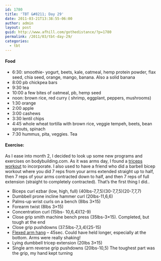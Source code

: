 ```yaml
---
id: 1780
title: 'TBT &#8211; Day 29'
date: 2011-03-21T13:38:55-06:00
author: admin
layout: post
guid: http://www.afhill.com/gothedistance/?p=1780
permalink: /2011/03/tbt-day-29/
categories:
  - tbt
---
```

#### Food

  * 6:30: smoothie- yogurt, beets, kale, oatmeal, hemp protein powder, flax seed, chia seed, orange, mango, banana. Also a solid banana
  * 8:00 pb chickpea bars
  * 9:30 tea
  * 10:00 a few bites of oatmeal, pb, hemp seed
  * noon: brown rice, red curry ( shrimp, eggplant, peppers, mushrooms)
  * 1:30 orange
  * 2:00 apple
  * 3:00 cashews
  * 3:30 lentil chips
  * 4:45 whole wheat tortilla with brown rice, veggie tempeh, beets, bean sprouts, spinach
  * 7:30 hummus, pita, veggies. Tea 

#### Exercise:

As I ease into month 2, I decided to look up some new programs and exercises on bodybuilding.com. As it was arms day, I found a [triceps workout](http://www.bodybuilding.com/fun/iovate1.htm) to incorporate. I also used to have a friend who did a barbell bicep workout where you did 7 reps from your arms extended straight up to half, then 7 reps of your arms contracted down to half, and then 7 reps of full extension (straight to completely contracted). That&#8217;s the first thing I did.. 

  * Biceps curl ezbar (low, high, full) (40lbs-7,7,5)(30-7,7,5)(20-7,7,7)
  * Dumbbell prone incline hammer curl (20lbs-11,6,6)
  * Palms-up wrist curls on a bench (8lbs 3&#215;15)
  * Forearm twist (8lbs 3&#215;15)
  * Concentration curl (15lbs- 10,6,4)(12-9)
  * Close grip smith machine bench press (35lbs-3&#215;15). Completed, but tough at the end
  * Close grip pushdowns (37.5lbs-7,3,4)(25-15)
  * [Flexed arm hang](http://www.bodybuilding.com/fun/betteru48.htm) &#8211; 45sec. Could have held longer, especially at the bottom. Arms were really shaking!
  * Lying dumbbell tricep extension (20lbs 3&#215;15)
  * Single arm reverse grip pushdowns (20lbs-10,5) The toughest part was the grip, my hand kept turning